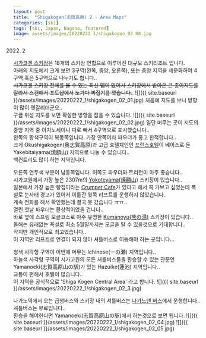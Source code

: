 ```yaml
---
layout: post
title:  "Shigakogen(志賀高原) 2 - Area Maps"
categories: [ski]
tags: [ski, Japan, Nagano, featured]
image: assets/images/20220222_1/shigakogen_02_00.jpg
---
```

2022. 2

[시가코겐 스키장][shiga1]은 18개의 스키장 연합으로 이루어진 대규모 스키리조트 입니다.<br>
아래의 지도에서 크게 보면 3구역(왼쪽, 중앙, 오른쪽), 또는 중앙 지역을 세분화하여 4구역 혹은 5구역으로 나누기도 합니다..<br>
<del>시가코겐 스키장 전체를 볼 수 있는 최신 맵이 없어서 스키장에서 받아온 큰 종이지도를 잘라서 스캔해서 포토샵에서 노가다 짜집기를 했습니다.</del>.
![]({{ site.baseurl }}/assets/images/20220222_1/shigakogen_02_01.jpg)
처음에 지도를 보니 방향이 많이 헷갈리더군요..<br>
구글 위성 지도를 보면 확실한 방향을 잡을 수 있습니다.
![]({{ site.baseurl }}/assets/images/20220222_1/shigakogen_02_02.jpg)
일단 머무는 곳이 지도의 중앙 지역 중 이치노세이니 따로 빼서 4구역으로 표시했습니다..<br>
왼쪽의 황색구역이 북동쪽입니다. 가장 안쪽이라 파우더가 좋고 한적합니다..<br>
크게 Okushigakogen(奥志賀高原)과 고급 호텔체인인 [프린스호텔][prince1]이 베이스로 둔 Yakebitaiyama(焼額山) 지역으로 나눌 수 있습니다..<br>
백컨트리도 많이 하는 지역입니다.

오른쪽 연두색 부분이 남동쪽입니다. 이쪽도 파우더와 트리런이 아주 좋습니다..<br>
시가고원에서 가장 높은 2307m의 [Yokoteyama(焼額山)][yokoteyama1] 스키장이 있습니다..<br>
일본에서 가장 높은 빵집이라는 [Crumpet Cafe][crumpet1]가 있다고 해서 꼭 가보고 싶었는데 폭설로 눈사태 경고가 있어서 이틀간 윗쪽 리프트를 운행하지 않았습니다..<br>
계속 전화를 해서 확인했는데 결국 못 갔습니다 ㅠㅠ..<br>
열린 첫날 파우더는 환상적이었을 겁니다..<br>
바로 옆에 스프링 모글코스로 아주 유명한 [Kumanoyu(熊の湯)][kumanoyu1] 스키장이 있습니다..<br>
올해는  유래없는 폭설로 최소 5월말까지는 모글을 탈 수 있을것으로 기대합니다..<br>
작지만 개인적으로 최고였습니다..<br>
이 지역만 리프트로 연결이 되지 않아 셔틀버스로 이동해야 하는 곳입니다...

청색 사각형 구역이 이번에 머무는 Ichinose(一の瀬) 지역입니다..<br>
하늘색 사각형 구역이 시가고원의 모든 셔틀버스들을 환승할 수 있는 관문인 Yamanoeki(志賀高原山の駅)가 있는 Hazuike(蓮池) 지역입니다..<br>
교통이 편해서 호텔이 많습니다..<br>
이 지역을 공식적으로 'Shiga Kogen Central Area' 라고 합니다.
![]({{ site.baseurl }}/assets/images/20220222_1/shigakogen_02_3.jpg)

나가노역에서 오는 급행버스와 스키장 내의 셔틀버스는 [나가노덴 버스][naganoden1]에서 운행합니다..<br>
셔틀버스는 무료입니다..<br>
환승을 해야한다면 Yamanoeki(志賀高原山の駅)에서 하는것으로 보면 됩니다.
![]({{ site.baseurl }}/assets/images/20220222_1/shigakogen_02_04.jpg)
![]({{ site.baseurl }}/assets/images/20220222_1/shigakogen_02_05.jpg)

[shiga1]: https://www.shigakogen-ski.or.jp
[shiga2]: http://www.okushiga.jp/skiresort
[prince1]: https://www.princehotels.com/en/ski/shiga_kogen
[yokoteyama1]: https://yokoteyama2307.com
[crumpet1]: https://yokoteyama2307.com/restaurant
[kumanoyu1]: https://www.kumanoyu.co.jp/lift
[naganoden1]: https://www.nagadenbus.co.jp
